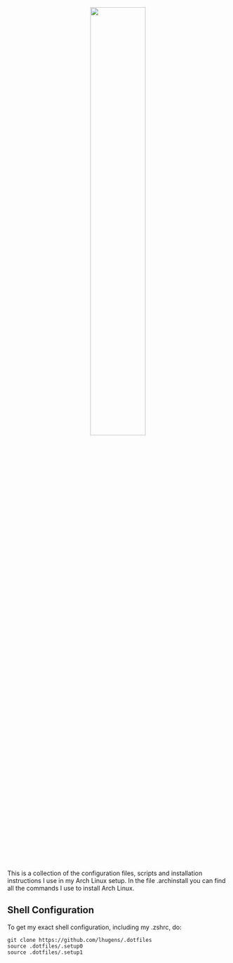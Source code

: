 <div align="center">
   <img src="https://upload.wikimedia.org/wikipedia/commons/thumb/7/74/Arch_Linux_logo.svg/1024px-Arch_Linux_logo.svg.png" width="50%" height="50%" />
</div>

This is a collection of the configuration files, scripts and installation instructions I use in my Arch Linux setup.
In the file .archinstall you can find all the commands I use to install Arch Linux.

Shell Configuration
--------------------

To get my exact shell configuration, including my .zshrc, do:

``````
git clone https://github.com/lhugens/.dotfiles
source .dotfiles/.setup0
source .dotfiles/.setup1
``````
